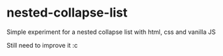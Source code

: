 # nested-collapse-list
Simple experiment for a nested collapse list with html, css and vanilla JS

Still need to improve it :c